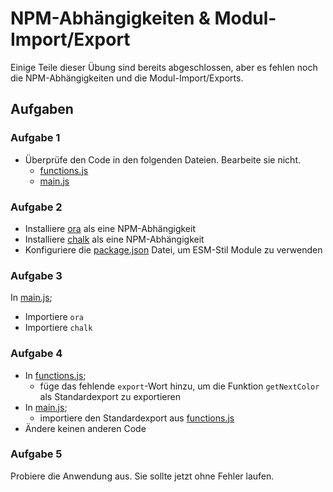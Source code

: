# NPM-Abhängigkeiten & Modul-Import/Export

Einige Teile dieser Übung sind bereits abgeschlossen, aber es fehlen noch die NPM-Abhängigkeiten und die Modul-Import/Exports.

## Aufgaben

### Aufgabe 1

- Überprüfe den Code in den folgenden Dateien. Bearbeite sie nicht.
  - [functions.js](./functions.js)
  - [main.js](./main.js)

### Aufgabe 2

- Installiere [ora](https://www.npmjs.com/package/ora) als eine NPM-Abhängigkeit
- Installiere [chalk](https://www.npmjs.com/package/chalk) als eine NPM-Abhängigkeit
- Konfiguriere die [package.json](./package.json) Datei, um ESM-Stil Module zu verwenden

### Aufgabe 3

In [main.js](./main.js);

- Importiere `ora`
- Importiere `chalk`

### Aufgabe 4

- In [functions.js](./functions.js);
  - füge das fehlende `export`-Wort hinzu, um die Funktion `getNextColor` als Standardexport zu exportieren
- In [main.js](./main.js);
  - importiere den Standardexport aus [functions.js](./functions.js)
- Ändere keinen anderen Code

### Aufgabe 5
Probiere die Anwendung aus. Sie sollte jetzt ohne Fehler laufen.

